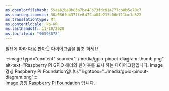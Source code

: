 ```yaml
---
ms.openlocfilehash: 59aab2ba9b83a7be48b73fdc914777cb8b5e70c7
ms.sourcegitcommit: 30a686fd4377fe6472aa04e215c0de711bc1c322
ms.translationtype: MT
ms.contentlocale: ko-KR
ms.lasthandoff: 11/10/2020
ms.locfileid: "96593878"
---
```

<!--markdownlint-disable DOCSMD011 -->
필요에 따라 다음 핀아웃 다이어그램을 참조 하세요.

:::image type="content" source="../media/gpio-pinout-diagram-thumb.png" alt-text="Raspberry Pi GPIO 헤더의 핀아웃를 표시 하는 다이어그램입니다. Image 경칭 Raspberry Pi Foundation입니다." lightbox="../media/gpio-pinout-diagram.png":::<br />[Image 경칭 Raspberry Pi Foundation](https://www.raspberrypi.org/documentation/usage/gpio/) <span class="docon docon-navigate-external x-hidden-focus"></span> 입니다.
